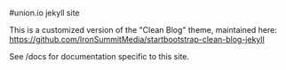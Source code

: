 #union.io jekyll site

This is a customized version of the "Clean Blog" theme, maintained here: https://github.com/IronSummitMedia/startbootstrap-clean-blog-jekyll

See /docs for documentation specific to this site.


